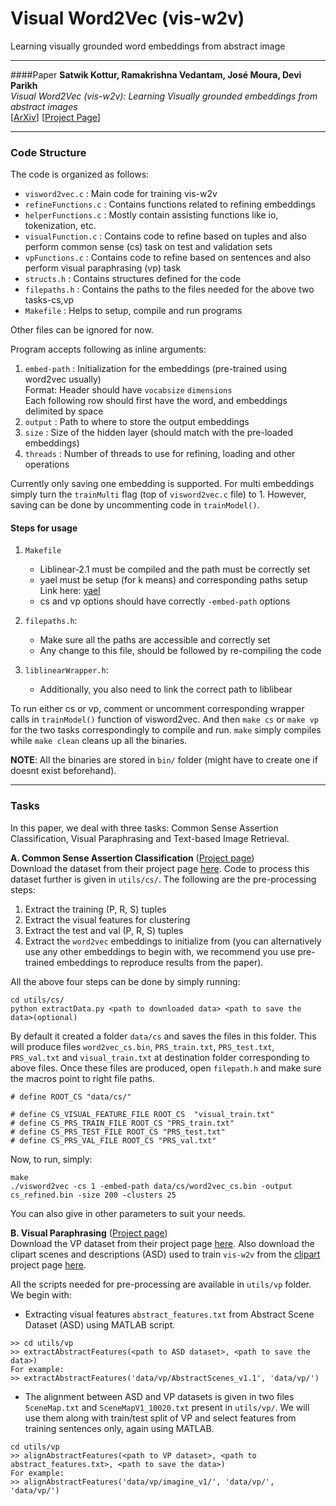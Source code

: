 # Visual Word2Vec (vis-w2v)
Learning visually grounded word embeddings from abstract image  

----

####Paper
**Satwik Kottur, Ramakrishna Vedantam, Jos&eacute; Moura, Devi Parikh**  
*Visual Word2Vec (vis-w2v): Learning Visually grounded embeddings from abstract images*  
[[ArXiv](http://arxiv.org/abs/1511.07067)] [[Project Page](https://satwikkottur.github.io/research/vis-w2v/)]  

----
### Code Structure
The code is organized as follows:

* `visword2vec.c` : Main code for training vis-w2v
* `refineFunctions.c` : Contains functions related to refining embeddings
* `helperFunctions.c` : Mostly contain assisting functions like io, tokenization, etc.
* `visualFunction.c` : Contains code to refine based on tuples and also perform common sense (cs) task on test and validation sets
* `vpFunctions.c` : Contains code to refine based on sentences and also perform visual paraphrasing (vp) task
* `structs.h` : Contains structures defined for the code
* `filepaths.h` : Contains the paths to the files needed for the above two tasks-cs,vp
* `Makefile` : Helps to setup, compile and run programs

Other files can be ignored for now.  

Program accepts following as inline arguments:  

1. `embed-path` : Initialization for the embeddings (pre-trained using word2vec usually)  
  Format: Header should have `vocabsize` `dimensions`  
  Each following row should first have the word, and embeddings delimited by space  
1. `output` : Path to where to store the output embeddings
1. `size` : Size of the hidden layer (should match with the pre-loaded embeddings)
1. `threads` : Number of threads to use for refining, loading and other operations

Currently only saving one embedding is supported. For multi embeddings simply turn
the `trainMulti` flag (top of `visword2vec.c` file) to 1. However, saving can be done by
uncommenting code in `trainModel()`.

#### Steps for usage

1. `Makefile`
    * Liblinear-2.1 must be compiled and the path must be correctly set
    * yael must be setup (for k means) and corresponding paths setup
    Link here: [yael](https://gforge.inria.fr/projects/yael/)
    * cs and vp options should have correctly `-embed-path` options

1. `filepaths.h`:
    * Make sure all the paths are accessible and correctly set
    * Any change to this file, should be followed by re-compiling the code

1. `liblinearWrapper.h`:
    * Additionally, you also need to link the correct path to liblibear

To run either cs or vp, comment or uncomment corresponding wrapper calls in 
`trainModel()` function of visword2vec. And then `make cs` or `make vp` for the
two tasks correspondingly to compile and run. `make` simply compiles while 
`make clean` cleans up all the binaries.  

**NOTE**: All the binaries are stored in `bin/` folder (might have to create one if 
doesnt exist beforehand).  

----
### Tasks
In this paper, we deal with three tasks: Common Sense Assertion Classification, Visual Paraphrasing and Text-based Image Retrieval.

**A. Common Sense Assertion Classification** ([Project page](https://vision.ece.vt.edu/cs/))  
Download the dataset from their project page [here](https://vision.ece.vt.edu/cs/cs_code_data.zip).
Code to process this dataset further is given in `utils/cs/`.
The following are the pre-processing steps:

1. Extract the training (P, R, S) tuples
2. Extract the visual features for clustering
2. Extract the test and val (P, R, S) tuples
3. Extract the `word2vec` embeddings to initialize from (you can alternatively use any other embeddings to begin with, we recommend you use pre-trained embeddings to reproduce results from the paper).

All the above four steps can be done by simply running:
```
cd utils/cs/
python extractData.py <path to downloaded data> <path to save the data>(optional)
```
By default it created a folder `data/cs` and saves the files in this folder. This will produce files `word2vec_cs.bin`, `PRS_train.txt`, `PRS_test.txt`, `PRS_val.txt` and `visual_train.txt` at destination folder corresponding to above files. Once these files are produced, open `filepath.h` and make sure the macros point to right file paths.
```
# define ROOT_CS "data/cs/"
 
# define CS_VISUAL_FEATURE_FILE ROOT_CS  "visual_train.txt"
# define CS_PRS_TRAIN_FILE ROOT_CS "PRS_train.txt"
# define CS_PRS_TEST_FILE ROOT_CS "PRS_test.txt"
# define CS_PRS_VAL_FILE ROOT_CS "PRS_val.txt"
```
Now, to run, simply:
```
make
./visword2vec -cs 1 -embed-path data/cs/word2vec_cs.bin -output cs_refined.bin -size 200 -clusters 25
```
You can also give in other parameters to suit your needs.

**B. Visual Paraphrasing** ([Project page](https://filebox.ece.vt.edu/~linxiao/imagine/))  
Download the VP dataset from their project page [here](https://filebox.ece.vt.edu/~linxiao/imagine/site_data/imagine_v1.zip).
Also download the clipart scenes and descriptions (ASD) used to train `vis-w2v` from the [clipart](https://vision.ece.vt.edu/clipart/) project page [here](http://research.microsoft.com/research/downloads/details/73537628-df14-44e2-847a-45f369131e87/details.aspx).

All the scripts needed for pre-processing are available in `utils/vp` folder. We begin with:  

* Extracting visual features `abstract_features.txt` from Abstract Scene Dataset (ASD) using MATLAB script.
```
>> cd utils/vp
>> extractAbstractFeatures(<path to ASD dataset>, <path to save the data>)
For example: 
>> extractAbstractFeatures('data/vp/AbstractScenes_v1.1', 'data/vp/')
```
* The alignment between ASD and VP datasets is given in two files `SceneMap.txt` and `SceneMapV1_10020.txt` present in `utils/vp/`. We will use them along with train/test split of VP and select features from training sentences only, again using MATLAB.
```
cd utils/vp
>> alignAbstractFeatures(<path to VP dataset>, <path to abstract_features.txt>, <path to save the data>)
For example:
>> alignAbstractFeatures('data/vp/imagine_v1/', 'data/vp/', 'data/vp/')
```
